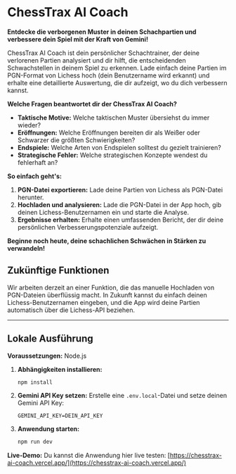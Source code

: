 # ChessTrax AI Coach

**Entdecke die verborgenen Muster in deinen Schachpartien und verbessere dein Spiel mit der Kraft von Gemini!**

ChessTrax AI Coach ist dein persönlicher Schachtrainer, der deine verlorenen Partien analysiert und dir hilft, die entscheidenden Schwachstellen in deinem Spiel zu erkennen. Lade einfach deine Partien im PGN-Format von Lichess hoch (dein Benutzername wird erkannt) und erhalte eine detaillierte Auswertung, die dir aufzeigt, wo du dich verbessern kannst.

**Welche Fragen beantwortet dir der ChessTrax AI Coach?**

*   **Taktische Motive:** Welche taktischen Muster übersiehst du immer wieder?
*   **Eröffnungen:** Welche Eröffnungen bereiten dir als Weißer oder Schwarzer die größten Schwierigkeiten?
*   **Endspiele:** Welche Arten von Endspielen solltest du gezielt trainieren?
*   **Strategische Fehler:** Welche strategischen Konzepte wendest du fehlerhaft an?

**So einfach geht's:**

1.  **PGN-Datei exportieren:** Lade deine Partien von Lichess als PGN-Datei herunter.
2.  **Hochladen und analysieren:** Lade die PGN-Datei in der App hoch, gib deinen Lichess-Benutzernamen ein und starte die Analyse.
3.  **Ergebnisse erhalten:** Erhalte einen umfassenden Bericht, der dir deine persönlichen Verbesserungspotenziale aufzeigt.

**Beginne noch heute, deine schachlichen Schwächen in Stärken zu verwandeln!**

## Zukünftige Funktionen

Wir arbeiten derzeit an einer Funktion, die das manuelle Hochladen von PGN-Dateien überflüssig macht. In Zukunft kannst du einfach deinen Lichess-Benutzernamen eingeben, und die App wird deine Partien automatisch über die Lichess-API beziehen.

---

## Lokale Ausführung

**Voraussetzungen:** Node.js

1.  **Abhängigkeiten installieren:**
    ```bash
    npm install
    ```
2.  **Gemini API Key setzen:** Erstelle eine `.env.local`-Datei und setze deinen Gemini API Key:
    ```
    GEMINI_API_KEY=DEIN_API_KEY
    ```
3.  **Anwendung starten:**
    ```bash
    npm run dev
    ```

**Live-Demo:** Du kannst die Anwendung hier live testen: [https://chesstrax-ai-coach.vercel.app/](https://chesstrax-ai-coach.vercel.app/)